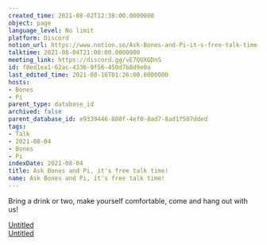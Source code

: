 ```yaml
---
created_time: 2021-08-02T12:38:00.0000000
object: page
language_level: No limit
platform: Discord
notion_url: https://www.notion.so/Ask-Bones-and-Pi-it-s-free-talk-time-f8ed1ea162ac43369f56450d7b8d9e0a
talktime: 2021-08-04T21:00:00.0000000
meeting_link: https://discord.gg/vE7QUXGDnS
id: f8ed1ea1-62ac-4336-9f56-450d7b8d9e0a
last_edited_time: 2021-08-16T01:26:00.0000000
hosts:
- Bones
- Pi
parent_type: database_id
archived: false
parent_database_id: e9339446-880f-4ef0-8ad7-8ad1f507dded
tags:
- Talk
- 2021-08-04
- Bones
- Pi
indexDate: 2021-08-04
title: Ask Bones and Pi, it's free talk time!
name: Ask Bones and Pi, it's free talk time!
---
```


Bring a drink or two, make yourself comfortable, come and hang out with us!

[Untitled](https://www.notion.so/12c4a9e645d54aefa860b5f927a0b220)   
[Untitled](https://www.notion.so/482e61b02b9c4456b2b4fe86bb7544c6)   







